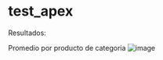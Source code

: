 # test_apex

Resultados:

Promedio por producto de categoria
![image](https://github.com/user-attachments/assets/af1692c8-fbbf-4f57-888c-be57db4c3a07)
